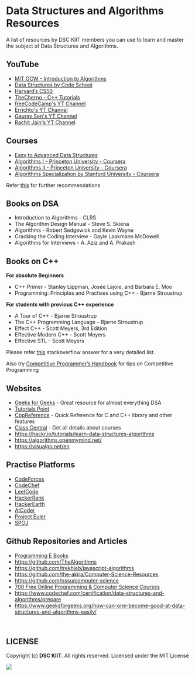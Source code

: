 # Data Structures and Algorithms Resources

A list of resources by DSC KIIT members you can use to learn and master the subject of Data Structures and Algorithms.

## YouTube

* [MIT OCW - Introduction to Algorithms](https://www.youtube.com/playlist?list=PLUl4u3cNGP61Oq3tWYp6V_F-5jb5L2iHb)
* [Data Structures by Code School](https://www.youtube.com/playlist?list=PL2_aWCzGMAwI3W_JlcBbtYTwiQSsOTa6P)
* [Harvard’s CS50](https://youtu.be/e9Eds2Rc_x8)
* [TheCherno - C++ Tutorials](https://www.youtube.com/playlist?list=PLlrATfBNZ98dudnM48yfGUldqGD0S4FFb)
* [freeCodeCamp's YT Channel](https://www.youtube.com/channel/UC8butISFwT-Wl7EV0hUK0BQ)
* [Errichto's YT Channel](https://www.youtube.com/channel/UCBr_Fu6q9iHYQCh13jmpbrg)
* [Gaurav Sen's YT Channel](https://www.youtube.com/channel/UCRPMAqdtSgd0Ipeef7iFsKw)
* [Rachit Jain's YT Channel](https://www.youtube.com/channel/UC9fDC_eBh9e_bogw87DbGKQ)


## Courses

* [Easy to Advanced Data Structures](https://www.udemy.com/share/101r90AkQaeVpUQ3Q=/)
* [Algorithms I - Princeton University - Coursera](https://www.coursera.org/learn/algorithms-part1)
* [Algorithms II - Princeton University - Coursera](https://www.coursera.org/learn/algorithms-part2)
* [Algorithms Specialization by Stanford University - Coursera](https://www.coursera.org/specializations/algorithms)

Refer [this](https://www.freecodecamp.org/news/these-are-the-best-free-courses-to-learn-data-structures-and-algorithms-in-depth-4d52f0d6b35a/) for further recommendations

## Books on DSA

* Introduction to Algorithms - CLRS
* The Algorithm Design Manual - Steve S. Skiena
* Algorithms - Robert Sedgewick and Kevin Wayne
* Cracking the Coding Interview - Gayle Laakmann McDowell
* Algorithms for Interviews - A. Aziz and A. Prakash

## Books on C++

**For absolute Beginners**

* C++ Primer - Stanley Lippman, Josée Lajoie, and Barbara E. Moo
* Programming: Principles and Practises using C++ - Bjarne Stroustrup

**For students with previous C++ experience**

* A Tour of C++ - Bjarne Stroustrup
* The C++ Programming Language - Bjarne Stroustrup
* Effect C++ - Scott Meyers, 3rd Edition
* Effective Modern C++ - Scott Meyers
* Effective STL - Scott Meyers

Please refer [this](https://stackoverflow.com/questions/388242/the-definitive-c-book-guide-and-list) stackoverflow answer for a very detailed list.

Also try [Competitive Programmer’s Handbook](https://cses.fi/book.pdf) for tips on Competitive Programming


## Websites

* [Geeks for Geeks](https://www.geeksforgeeks.org/) - Great resource for almost everything DSA
* [Tutorials Point](https://www.tutorialspoint.com/data_structures_algorithms/index.htm)
* [CppReference](https://en.cppreference.com/w/) - Quick Reference for C and C++ library and other features
* [Class Central](https://www.classcentral.com/) - Get all details about courses
* https://hackr.io/tutorials/learn-data-structures-algorithms
* https://algorithms.openmymind.net/
* https://visualgo.net/en


## Practise Platforms

* [CodeForces](https://codeforces.com/)
* [CodeChef](https://www.codechef.com/)
* [LeetCode](https://leetcode.com/)
* [HackerRank](https://www.hackerrank.com/)
* [HackerEarth](https://www.hackerearth.com/)
* [AtCoder](https://www.hackerrank.com/)
* [Project Euler](https://projecteuler.net/)
* [SPOJ](https://www.spoj.com/)


## Github Repositories and Articles

* [Programming E Books](https://github.com/trumpowen/All-Programming-E-Books-PDF)
* https://github.com/TheAlgorithms
* https://github.com/trekhleb/javascript-algorithms
* https://github.com/the-akira/Computer-Science-Resources
* https://github.com/ossu/computer-science
* [700 Free Online Programming & Computer Science Courses](https://www.freecodecamp.org/news/free-online-programming-cs-courses/)
* https://www.codechef.com/certification/data-structures-and-algorithms/prepare
* https://www.geeksforgeeks.org/how-can-one-become-good-at-data-structures-and-algorithms-easily/


<br>

## LICENSE
Copyright (c) **DSC KIIT**. All rights reserved. Licensed under the MIT License

[![](https://img.shields.io/github/license/junaidrahim/desiresalesportal?style=for-the-badge)](LICENSE)